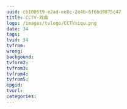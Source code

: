 ```yaml
---
uuid: cb100619-e2ad-ee8c-2e4b-6f6bd9875c47
title: CCTV-戏曲
logo: /images/tvlogo/CCTVxiqu.png
date: 34
tags:
tvid: 34
tvfrom:
wrong:
backgound:
tvform2:
tvfrom3:
tvfrom4:
tvfrom5:
epgid:
tvurl:
categories:
---
```

